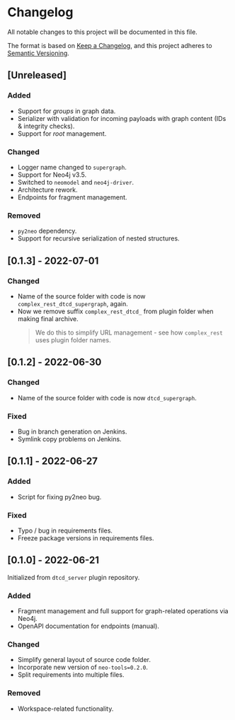 # Changelog
All notable changes to this project will be documented in this file.

The format is based on [Keep a Changelog](https://keepachangelog.com/en/1.0.0/),
and this project adheres to [Semantic Versioning](https://semver.org/spec/v2.0.0.html).


## [Unreleased]
### Added
- Support for *groups* in graph data.
- Serializer with validation for incoming payloads with graph content (IDs & integrity checks).
- Support for *root* management.

### Changed
- Logger name changed to `supergraph`.
- Support for Neo4j v3.5.
- Switched to `neomodel` and `neo4j-driver`.
- Architecture rework.
- Endpoints for fragment management.

### Removed
- `py2neo` dependency.
- Support for recursive serialization of nested structures.

## [0.1.3] - 2022-07-01
### Changed
- Name of the source folder with code is now `complex_rest_dtcd_supergraph`, again.
- Now we remove suffix `complex_rest_dtcd_` from plugin folder when making final archive.
    > We do this to simplify URL management - see how `complex_rest` uses plugin folder names. 

## [0.1.2] - 2022-06-30
### Changed
- Name of the source folder with code is now `dtcd_supergraph`.

### Fixed
- Bug in branch generation on Jenkins.
- Symlink copy problems on Jenkins.

## [0.1.1] - 2022-06-27
### Added
- Script for fixing py2neo bug.

### Fixed
- Typo / bug in requirements files.
- Freeze package versions in requirements files.

## [0.1.0] - 2022-06-21
Initialized from `dtcd_server` plugin repository.

### Added
- Fragment management and full support for graph-related operations via Neo4j.
- OpenAPI documentation for endpoints (manual).

### Changed
- Simplify general layout of source code folder.
- Incorporate new version of `neo-tools=0.2.0`.
- Split requirements into multiple files.

### Removed
- Workspace-related functionality.